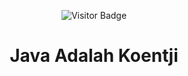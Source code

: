 <div align="center">

![Visitor Badge](https://visitor-badge.laobi.icu/badge?page_id=bluntswordman.bluntswordman)
  
 # Java Adalah Koentji
  
<!-- [![@brlnby's Holopin board](https://holopin.me/brlnby)](https://holopin.io/@brlnby) -->

</div>
